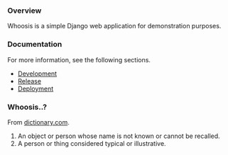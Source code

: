 ### Overview

Whoosis is a simple Django web application for demonstration purposes.

### Documentation

For more information, see the following sections.

  * [Development](doc/development.md)
  * [Release](doc/release.md)
  * [Deployment](doc/deployment.md)

### Whoosis..?

From [dictionary.com](http://www.dictionary.com/browse/whoosis).

  1. An object or person whose name is not known or cannot be recalled.
  1. A person or thing considered typical or illustrative.
